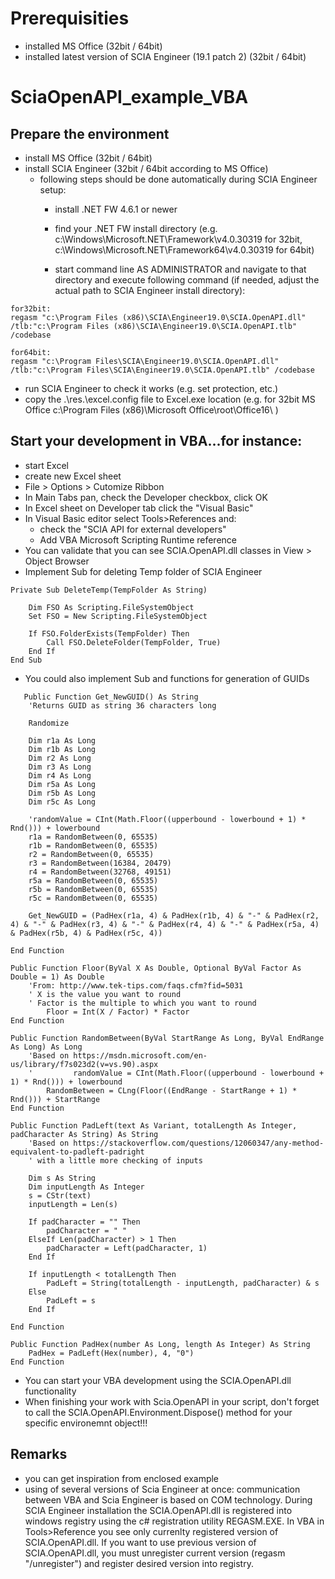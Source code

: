 # Prerequisities
- installed MS Office (32bit / 64bit)
- installed latest version of SCIA Engineer (19.1 patch 2) (32bit / 64bit)


# SciaOpenAPI_example_VBA
## Prepare the environment
* install MS Office (32bit / 64bit)
* install SCIA Engineer (32bit / 64bit according to MS Office)
    * following steps should be done automatically during SCIA Engineer setup:
        * install .NET FW 4.6.1 or newer
      
        * find your .NET FW install directory (e.g. c:\Windows\Microsoft.NET\Framework\v4.0.30319 for 32bit, c:\Windows\Microsoft.NET\Framework64\v4.0.30319 for 64bit) 
        * start command line AS ADMINISTRATOR and navigate to that directory and execute following command (if needed, adjust the actual path to SCIA Engineer install directory):
```
for32bit:
regasm "c:\Program Files (x86)\SCIA\Engineer19.0\SCIA.OpenAPI.dll" /tlb:"c:\Program Files (x86)\SCIA\Engineer19.0\SCIA.OpenAPI.tlb" /codebase

for64bit:
regasm "c:\Program Files\SCIA\Engineer19.0\SCIA.OpenAPI.dll" /tlb:"c:\Program Files\SCIA\Engineer19.0\SCIA.OpenAPI.tlb" /codebase
```
* run SCIA Engineer to check it works (e.g. set protection, etc.)
* copy the .\res.\excel.config file to Excel.exe location (e.g. for 32bit MS Office c:\Program Files (x86)\Microsoft Office\root\Office16\ )



## Start your development in VBA...for instance:
* start Excel
* create new Excel sheet
* File > Options > Cutomize Ribbon
* In Main Tabs pan, check the Developer checkbox, click OK
* In Excel sheet on Developer tab click the "Visual Basic"
* In Visual Basic editor select Tools>References and:
   * check the "SCIA API for external developers"
   * Add VBA Microsoft Scripting Runtime reference
* You can validate that you can see SCIA.OpenAPI.dll classes in View > Object Browser
* Implement Sub for deleting Temp folder of SCIA Engineer
```VBA
Private Sub DeleteTemp(TempFolder As String)

    Dim FSO As Scripting.FileSystemObject
    Set FSO = New Scripting.FileSystemObject

    If FSO.FolderExists(TempFolder) Then
        Call FSO.DeleteFolder(TempFolder, True)
    End If
End Sub
```
* You could also implement Sub and functions for generation of GUIDs
```VBA
   Public Function Get_NewGUID() As String
    'Returns GUID as string 36 characters long

    Randomize

    Dim r1a As Long
    Dim r1b As Long
    Dim r2 As Long
    Dim r3 As Long
    Dim r4 As Long
    Dim r5a As Long
    Dim r5b As Long
    Dim r5c As Long

    'randomValue = CInt(Math.Floor((upperbound - lowerbound + 1) * Rnd())) + lowerbound
    r1a = RandomBetween(0, 65535)
    r1b = RandomBetween(0, 65535)
    r2 = RandomBetween(0, 65535)
    r3 = RandomBetween(16384, 20479)
    r4 = RandomBetween(32768, 49151)
    r5a = RandomBetween(0, 65535)
    r5b = RandomBetween(0, 65535)
    r5c = RandomBetween(0, 65535)

    Get_NewGUID = (PadHex(r1a, 4) & PadHex(r1b, 4) & "-" & PadHex(r2, 4) & "-" & PadHex(r3, 4) & "-" & PadHex(r4, 4) & "-" & PadHex(r5a, 4) & PadHex(r5b, 4) & PadHex(r5c, 4))

End Function

Public Function Floor(ByVal X As Double, Optional ByVal Factor As Double = 1) As Double
    'From: http://www.tek-tips.com/faqs.cfm?fid=5031
    ' X is the value you want to round
    ' Factor is the multiple to which you want to round
        Floor = Int(X / Factor) * Factor
End Function

Public Function RandomBetween(ByVal StartRange As Long, ByVal EndRange As Long) As Long
    'Based on https://msdn.microsoft.com/en-us/library/f7s023d2(v=vs.90).aspx
    '         randomValue = CInt(Math.Floor((upperbound - lowerbound + 1) * Rnd())) + lowerbound
        RandomBetween = CLng(Floor((EndRange - StartRange + 1) * Rnd())) + StartRange
End Function

Public Function PadLeft(text As Variant, totalLength As Integer, padCharacter As String) As String
    'Based on https://stackoverflow.com/questions/12060347/any-method-equivalent-to-padleft-padright
    ' with a little more checking of inputs

    Dim s As String
    Dim inputLength As Integer
    s = CStr(text)
    inputLength = Len(s)

    If padCharacter = "" Then
        padCharacter = " "
    ElseIf Len(padCharacter) > 1 Then
        padCharacter = Left(padCharacter, 1)
    End If

    If inputLength < totalLength Then
        PadLeft = String(totalLength - inputLength, padCharacter) & s
    Else
        PadLeft = s
    End If

End Function

Public Function PadHex(number As Long, length As Integer) As String
    PadHex = PadLeft(Hex(number), 4, "0")
End Function
```
* You can start your VBA development using the SCIA.OpenAPI.dll functionality
* When finishing your work with Scia.OpenAPI in your script, don't forget to call the SCIA.OpenAPI.Environment.Dispose() method for your specific environemnt object!!!

## Remarks
* you can get inspiration from enclosed example
* using of several versions of Scia Engineer at once: communication between VBA and Scia Engineer is based on COM technology. During SCIA Engineer installation the SCIA.OpenAPI.dll is registered into windows registry using the c# registration utility REGASM.EXE. In VBA in Tools>Reference you see only currenlty registered version of SCIA.OpenAPI.dll. If you want to use previous version of SCIA.OpenAPI.dll, you must unregister current version (regasm "/unregister") and register desired version into registry.
